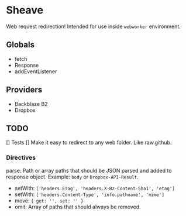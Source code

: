 # Sheave

Web request redirection! Intended for use inside `webworker` environment.

## Globals

* fetch
* Response
* addEventListener

## Providers

* Backblaze B2
* Dropbox

## TODO

[] Tests
[] Make it easy to redirect to any web folder. Like raw.github.

### Directives

parse: Path or array paths that should be JSON parsed and added to response object. Example: `body` or `Dropbox-API-Result`.

* setWith: `['headers.ETag', 'headers.X-Bz-Content-Sha1', 'etag']`
* setWith: `['headers.Content-Type', 'info.pathname', 'mime']`
* move: `{ get: '', set: '' }`
* omit: Array of paths that should always be removed.
